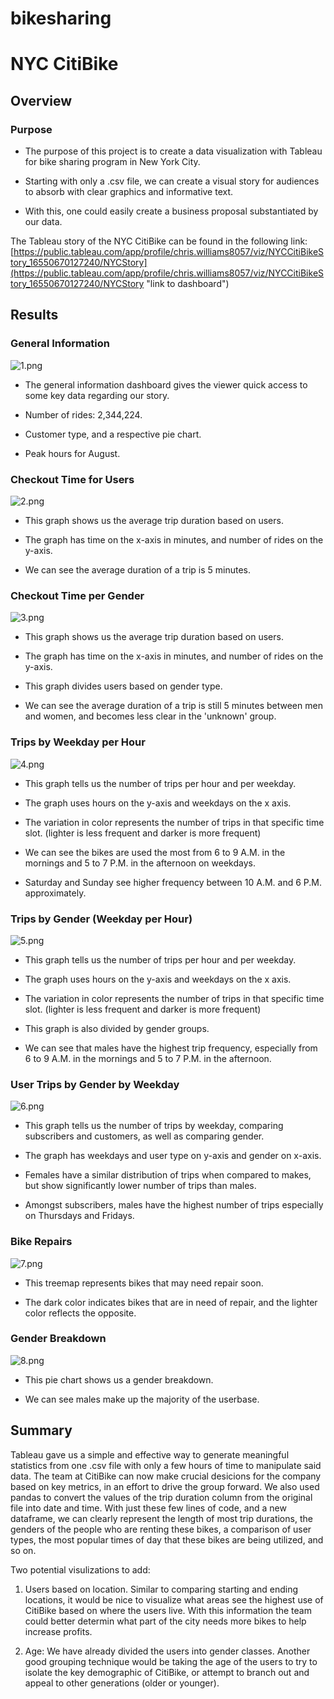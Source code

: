 # bikesharing

# NYC CitiBike

## Overview

### Purpose

- The purpose of this project is to create a data visualization with Tableau for bike sharing program in New York City.

- Starting with only a .csv file, we can create a visual story for audiences to absorb with clear graphics and informative text.

- With this, one could easily create a business proposal substantiated by our data.

The Tableau story of the NYC CitiBike can be found in the following link:
[https://public.tableau.com/app/profile/chris.williams8057/viz/NYCCitiBikeStory_16550670127240/NYCStory](https://public.tableau.com/app/profile/chris.williams8057/viz/NYCCitiBikeStory_16550670127240/NYCStory "link to dashboard")

## Results

### General Information

![1.png](Resources/1.png)

- The general information dashboard gives the viewer quick access to some key data regarding our story.

- Number of rides: 2,344,224.

- Customer type, and a respective pie chart.

- Peak hours for August.



### Checkout Time for Users

![2.png](Resources/2.png)


- This graph shows us the average trip duration based on users.

- The graph has time on the x-axis in minutes, and number of rides on the y-axis.

- We can see the average duration of a trip is 5 minutes.

### Checkout Time per Gender

![3.png](Resources/3.png)


- This graph shows us the average trip duration based on users.

- The graph has time on the x-axis in minutes, and number of rides on the y-axis.

- This graph divides users based on gender type.

- We can see the average duration of a trip is still 5 minutes between men and women, and becomes less clear in the 'unknown' group.

### Trips by Weekday per Hour

![4.png](Resources/4.png)

- This graph tells us the number of trips per hour and per weekday.

- The graph uses hours on the y-axis and weekdays on the x axis.

- The variation in color represents the number of trips in that specific time slot. (lighter is less frequent and darker is more frequent)

- We can see the bikes are used the most from 6 to 9 A.M. in the mornings and 5 to 7 P.M. in the afternoon on weekdays.

- Saturday and Sunday see higher frequency between 10 A.M. and 6 P.M. approximately.

### Trips by Gender (Weekday per Hour)

![5.png](Resources/5.png)


- This graph tells us the number of trips per hour and per weekday.

- The graph uses hours on the y-axis and weekdays on the x axis.

- The variation in color represents the number of trips in that specific time slot. (lighter is less frequent and darker is more frequent)

- This graph is also divided by gender groups.

- We can see that males have the highest trip frequency, especially from 6 to 9 A.M. in the mornings and 5 to 7 P.M. in the afternoon.

### User Trips by Gender by Weekday

![6.png](Resources/6.png)

- This graph tells us the number of trips by weekday, comparing subscribers and customers, as well as comparing gender.

- The graph has weekdays and user type on y-axis and gender on x-axis.

- Females have a similar distribution of trips when compared to makes, but show significantly lower number of trips than males.

- Amongst subscribers, males have the highest number of trips especially on Thursdays and Fridays.


### Bike Repairs

![7.png](Resources/7.png)

- This treemap represents bikes that may need repair soon.

- The dark color indicates bikes that are in need of repair, and the lighter color reflects the opposite.

### Gender Breakdown

![8.png](Resources/8.png)

- This pie chart shows us a gender breakdown.

- We can see males make up the majority of the userbase.

## Summary

Tableau gave us a simple and effective way to generate meaningful statistics from one .csv file with only a few hours of time to manipulate said data.  The team at CitiBike can now make crucial desicions for the company based on key metrics, in an effort to drive the group forward.  We also used pandas to convert the values of the trip duration column from the original file into date and time. With just these few lines of code, and a new dataframe, we can clearly represent the length of most trip durations, the genders of the people who are renting these bikes, a comparison of user types, the most popular times of day that these bikes are being utilized, and so on.

Two potential visulizations to add:

1. Users based on location.  Similar to comparing starting and ending locations, it would be nice to visualize what areas see the highest use of CitiBike based on where the users live.  With this information the team could better determin what part of the city needs more bikes to help increase profits.

2. Age: We have already divided the users into gender classes. Another good grouping technique would be taking the age of the users to try to isolate the key demographic of CitiBike, or attempt to branch out and appeal to other generations (older or younger).